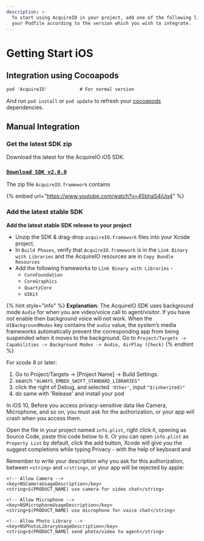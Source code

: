 ```yaml
---
description: >-
  To start using AcquireIO in your project, add one of the following lines to
  your Podfile according to the version which you wish to integrate.
---
```


# Getting Start iOS

## Integration using Cocoapods

```objectivec
pod 'AcquireIO'            # For normal version
```

And run `pod install` or `pod update` to refresh your [cocoapods](https://cocoapods.org/) dependencies.

## Manual Integration

### Get the latest SDK zip

Download the latest for the AcquireIO iOS SDK.

### [`Download SDK v2.0.0`](https://devtools.acquire.io/sdk/ios/2.0.0/acquireIO.zip)

The zip file `AcquireIO.framework` contains

{% embed url="https://www.youtube.com/watch?v=45bhaS4iUq4" %}

### Add the latest stable SDK

**Add the latest stable SDK release to your project**

* Unzip the SDK & drag-drop `acquireIO.framework` files into your Xcode project.
* In `Build Phases`, verify that `AcquireIO.framework` is in the `Link Binary with Libraries` and the AcquireIO resources are in `Copy Bundle Resources`
* Add the following frameworks to `Link Binary with Libraries` -
  * `CoreFoundation`
  * `CoreGraphics`
  * `QuartzCore`
  * `UIKit`

{% hint style="info" %}
**Explanation**: The AcquireIO SDK uses background mode `Audio` for when you are video/voice call to agent/visitor. If you have not enable then background voice will not work. When the `UIBackgroundModes` key contains the `audio` value, the system’s media frameworks automatically prevent the corresponding app from being suspended when it moves to the background. Go to `Project/Targets -> Capabilities -> Background Modes -> Audio, AirPlay (Check)`
{% endhint %}

For xcode 8 or later:

1. Go to Project/Targets -&gt; \[Project Name\] -&gt; Build Settings.
2. search `"ALWAYS_EMBED_SWIFT_STANDARD_LIBRARIES"`
3. click the right of Debug, and selected `'Other'`, input `"$(inherited)"`
4. do same with 'Release' and install your pod

In iOS 10, Before you access privacy-sensitive data like Camera, Microphone, and so on, you must ask for the authorization, or your app will crash when you access them.

Open the file in your project named `info.plist`, right click it, opening as Source Code, paste this code below to it. Or you can open `info.plist` as `Property List` by default, click the add button, Xcode will give you the suggest completions while typing Privacy - with the help of keyboard and

Remember to write your description why you ask for this authorization, between `<string>` and `</string>`, or your app will be rejected by apple:

```markup
<!-- Allow Camera -->
<key>NSCameraUsageDescription</key>
<string>$(PRODUCT_NAME) use camera for video chat</string>

<!-- Allow Microphone -->
<key>NSMicrophoneUsageDescription</key>
<string>$(PRODUCT_NAME) use microphone for voice chat</string>

<!-- Allow Photo Library -->
<key>NSPhotoLibraryUsageDescription</key>
<string>$(PRODUCT_NAME) send photo/video to agent</string>
```


